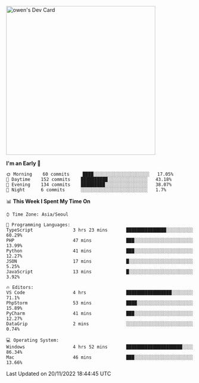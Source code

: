 <a href="https://app.daily.dev/owen_9066"><img src="https://api.daily.dev/devcards/51e5c69f10114f2abe0ae390c27b0828.png?r=hyb" width="400" alt="owen's Dev Card"/></a>

 
 <!--START_SECTION:waka-->
**I'm an Early 🐤** 

```text
🌞 Morning    60 commits     ████░░░░░░░░░░░░░░░░░░░░░   17.05% 
🌆 Daytime    152 commits    ██████████░░░░░░░░░░░░░░░   43.18% 
🌃 Evening    134 commits    █████████░░░░░░░░░░░░░░░░   38.07% 
🌙 Night      6 commits      ░░░░░░░░░░░░░░░░░░░░░░░░░   1.7%

```


📊 **This Week I Spent My Time On** 

```text
⌚︎ Time Zone: Asia/Seoul

💬 Programming Languages: 
TypeScript               3 hrs 23 mins       ███████████████░░░░░░░░░░   60.29% 
PHP                      47 mins             ███░░░░░░░░░░░░░░░░░░░░░░   13.99% 
Python                   41 mins             ███░░░░░░░░░░░░░░░░░░░░░░   12.27% 
JSON                     17 mins             █░░░░░░░░░░░░░░░░░░░░░░░░   5.25% 
JavaScript               13 mins             █░░░░░░░░░░░░░░░░░░░░░░░░   3.92%

🔥 Editors: 
VS Code                  4 hrs               █████████████████░░░░░░░░   71.1% 
PhpStorm                 53 mins             ████░░░░░░░░░░░░░░░░░░░░░   15.89% 
PyCharm                  41 mins             ███░░░░░░░░░░░░░░░░░░░░░░   12.27% 
DataGrip                 2 mins              ░░░░░░░░░░░░░░░░░░░░░░░░░   0.74%

💻 Operating System: 
Windows                  4 hrs 52 mins       █████████████████████░░░░   86.34% 
Mac                      46 mins             ███░░░░░░░░░░░░░░░░░░░░░░   13.66%

```


 Last Updated on 20/11/2022 18:44:45 UTC
<!--END_SECTION:waka-->
